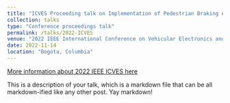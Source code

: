 ```yaml
---
title: "ICVES Proceeding talk on Implementation of Pedestrian Braking Algorithm"
collection: talks
type: "Conference proceedings talk"
permalink: /talks/2022-ICVES
venue: "2022 IEEE International Conference on Vehicular Electronics and Safety"
date: 2022-11-14
location: "Bogota, Columbia"
---
```


[More information about 2022 IEEE ICVES here](https://ieeexplore.ieee.org/servlet/opac?punumber=9986509)

This is a description of your talk, which is a markdown file that can be all markdown-ified like any other post. Yay markdown!


<!-- Note to self: IF YOU WANT TO USE THE TALKMAPS FEATURE, MUST RE-ENABLE THE WORKFLOW scrape_talks.yaml in .github/workflows >